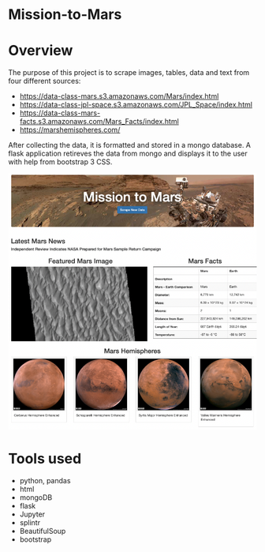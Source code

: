 # Mission-to-Mars
 
# Overview 
The purpose of this project is to scrape images, tables, data and text from four different sources:
 - https://data-class-mars.s3.amazonaws.com/Mars/index.html
 - https://data-class-jpl-space.s3.amazonaws.com/JPL_Space/index.html
 - https://data-class-mars-facts.s3.amazonaws.com/Mars_Facts/index.html
 - https://marshemispheres.com/

After collecting the data, it is formatted and stored in a mongo database.  A flask application retireves the data from mongo and displays it to the user with help from bootstrap 3 CSS.

![Page View](/static/images/AppView.png)<br>

# Tools used
- python, pandas
- html
- mongoDB
- flask
- Jupyter
- splintr
- BeautifulSoup
- bootstrap
